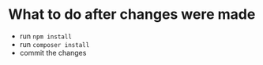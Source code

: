 # What to do after changes were made

- run `npm install`
- run `composer install`
- commit the changes
